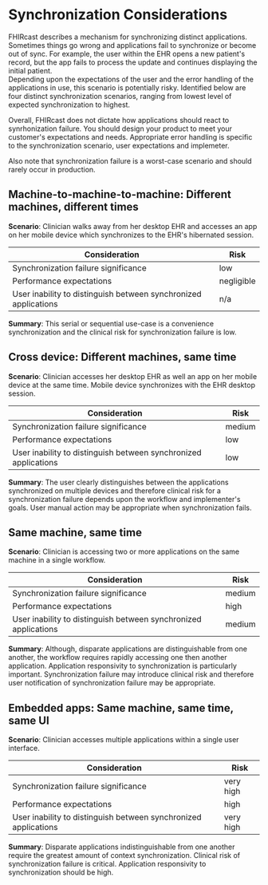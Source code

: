 # Synchronization Considerations

FHIRcast describes a mechanism for synchronizing distinct applications. 
Sometimes things go wrong and applications fail to synchronize or become out of sync. 
For example, the user within the EHR opens a new patient's record,
but the app fails to process the update and continues displaying the initial patient.  
Depending upon the expectations of the user and the error handling of the applications in use, 
this scenario is potentially risky. 
Identified below are four distinct synchronization scenarios, ranging from lowest level of expected synchronization to highest. 

Overall, FHIRcast does not dictate how applications should react to synrhonization failure. 
You should design your product to meet your customer's expectations and needs.
Appropriate error handling is specific to the synchronization scenario, user expectations and implemeter.

Also note that synchronization failure is a worst-case scenario and should rarely occur in production.

## Machine-to-machine-to-machine: Different machines, different times
**Scenario**: Clinician walks away from her desktop EHR and accesses an app on her mobile device which synchronizes to the EHR's hibernated session. 

| Consideration | Risk |
|--|--|
|Synchronization failure significance | low |
|Performance expectations|negligible|
|User inability to distinguish between synchronized applications| n/a|

**Summary**: This serial or sequential use-case is a convenience synchronization and the clinical risk for synchronization failure is low. 

## Cross device: Different machines, same time
**Scenario**: Clinician accesses her desktop EHR as well an app on her mobile device at the same time. Mobile device synchronizes with the EHR desktop session. 

|Consideration|Risk|
|--|--|
|Synchronization failure significance|medium|
|Performance expectations|low|
|User inability to distinguish between synchronized applications| low|

**Summary**: The user clearly distinguishes between the applications synchronized on multiple devices and therefore clinical risk for a synchronization failure depends upon the workflow and implementer's goals. User manual action may be appropriate when synchronization fails.


## Same machine, same time
**Scenario**: Clinician is accessing two or more applications on the same machine in a single workflow.  

|Consideration|Risk|
|--|--|
|Synchronization failure significance| medium|
|Performance expectations|high|
|User inability to distinguish between synchronized applications| medium|

**Summary**: Although, disparate applications are distinguishable from one another, the workflow requires rapidly accessing one then another application. Application responsivity to synchronization is particularly important. Synchronization failure may introduce clinical risk and therefore user notification of synchronization failure may be appropriate.


## Embedded apps: Same machine, same time, same UI
**Scenario**: Clinician accesses multiple applications within a single user interface. 

|Consideration|Risk|
|--|--|
|Synchronization failure significance|very high|
|Performance expectations|high|
|User inability to distinguish between synchronized applications|very high|

**Summary**: Disparate applications indistinguishable from one another require the greatest amount of context synchronization. Clinical risk of synchronization failure is critical. Application responsivity to synchronization should be high. 
